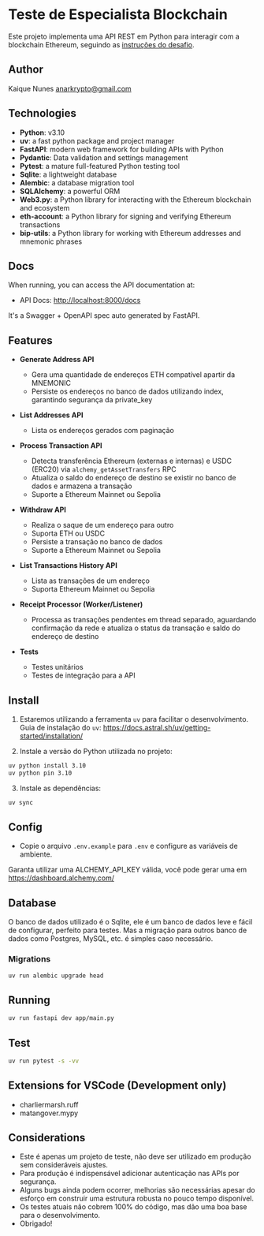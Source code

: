 # Teste de Especialista Blockchain

Este projeto implementa uma API REST em Python para interagir com a blockchain Ethereum, seguindo as [instruções do desafio](docs/teste-dev-blockchain.pdf).

## Author

Kaique Nunes <anarkrypto@gmail.com>

## Technologies

- **Python**: v3.10
- **uv**: a fast python package and project manager
- **FastAPI**: modern web framework for building APIs with Python
- **Pydantic**: Data validation and settings management
- **Pytest**: a mature full-featured Python testing tool
- **Sqlite**: a lightweight database
- **Alembic**: a database migration tool
- **SQLAlchemy**: a powerful ORM
- **Web3.py**: a Python library for interacting with the Ethereum blockchain and ecosystem
- **eth-account**: a Python library for signing and verifying Ethereum transactions
- **bip-utils**: a Python library for working with Ethereum addresses and mnemonic phrases

## Docs

When running, you can access the API documentation at:

- API Docs: [http://localhost:8000/docs](http://localhost:8000/docs)

It's a Swagger + OpenAPI spec auto generated by FastAPI.

## Features

- **Generate Address API**

  - Gera uma quantidade de endereços ETH compatível apartir da MNEMONIC
  - Persiste os endereços no banco de dados utilizando index, garantindo segurança da private_key

- **List Addresses API**

  - Lista os endereços gerados com paginação

- **Process Transaction API**

  - Detecta transferência Ethereum (externas e internas) e USDC (ERC20) via `alchemy_getAssetTransfers` RPC
  - Atualiza o saldo do endereço de destino se existir no banco de dados e armazena a transação
  - Suporte a Ethereum Mainnet ou Sepolia

- **Withdraw API**

  - Realiza o saque de um endereço para outro
  - Suporta ETH ou USDC
  - Persiste a transação no banco de dados
  - Suporte a Ethereum Mainnet ou Sepolia

- **List Transactions History API**

  - Lista as transações de um endereço
  - Suporta Ethereum Mainnet ou Sepolia

- **Receipt Processor (Worker/Listener)**

  - Processa as transações pendentes em thread separado, aguardando confirmação da rede e atualiza o status da transação e saldo do endereço de destino

- **Tests**
  - Testes unitários
  - Testes de integração para a API

## Install

1. Estaremos utilizando a ferramenta `uv` para facilitar o desenvolvimento.
   Guia de instalação do `uv`: https://docs.astral.sh/uv/getting-started/installation/

2. Instale a versão do Python utilizada no projeto:

```bash
uv python install 3.10
uv python pin 3.10
```

3. Instale as dependências:

```bash
uv sync
```

## Config

- Copie o arquivo `.env.example` para `.env` e configure as variáveis de ambiente.

Garanta utilizar uma ALCHEMY_API_KEY válida, você pode gerar uma em https://dashboard.alchemy.com/

## Database

O banco de dados utilizado é o Sqlite, ele é um banco de dados leve e fácil de configurar, perfeito para testes.
Mas a migração para outros banco de dados como Postgres, MySQL, etc. é simples caso necessário.

### Migrations

```bash
uv run alembic upgrade head
```

## Running

```bash
uv run fastapi dev app/main.py
```

## Test

```bash
uv run pytest -s -vv
```

## Extensions for VSCode (Development only)

- charliermarsh.ruff
- matangover.mypy

## Considerations

- Este é apenas um projeto de teste, não deve ser utilizado em produção sem consideráveis ajustes.
- Para produção é indispensável adicionar autenticação nas APIs por segurança.
- Alguns bugs ainda podem ocorrer, melhorias são necessárias apesar do esforço em construir uma estrutura robusta no pouco tempo disponível.
- Os testes atuais não cobrem 100% do código, mas dão uma boa base para o desenvolvimento.
- Obrigado!
